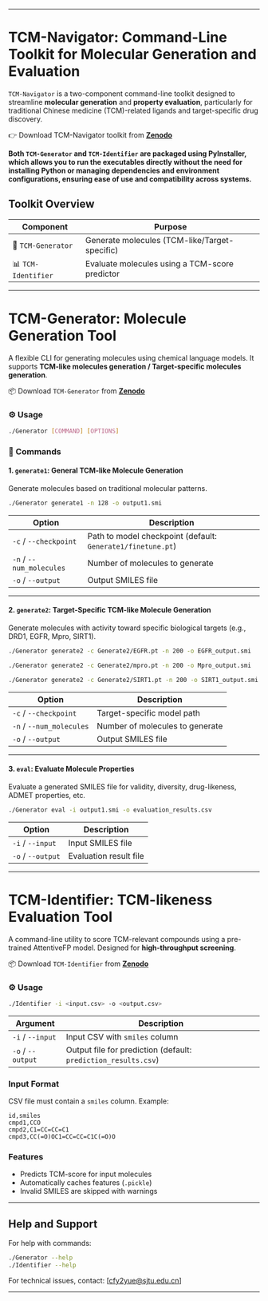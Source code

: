 

---

# TCM-Navigator: Command-Line Toolkit for Molecular Generation and Evaluation

`TCM-Navigator` is a two-component command-line toolkit designed to streamline **molecular generation** and **property evaluation**, particularly for traditional Chinese medicine (TCM)-related ligands and target-specific drug discovery.

👉 Download TCM-Navigator toolkit from **[Zenodo](https://zenodo.org/uploads/15518561)**

**Both `TCM-Generator` and `TCM-Identifier` are packaged using PyInstaller, which allows you to run the executables directly without the need for installing Python or managing dependencies and environment configurations, ensuring ease of use and compatibility across systems.**

## Toolkit Overview

| Component           | Purpose                                        |
| ------------------- | ---------------------------------------------- |
| 🔬 `TCM-Generator`  | Generate molecules (TCM-like/Target-specific)  |
| 📊 `TCM-Identifier` | Evaluate molecules using a TCM-score predictor |

---

# TCM-Generator: Molecule Generation Tool

A flexible CLI for generating molecules using chemical language models. It supports **TCM-like molecules generation / Target-specific molecules generation**.

📦 Download `TCM-Generator` from **[Zenodo](https://zenodo.org/uploads/15518561)**

### ⚙️ Usage

```bash
./Generator [COMMAND] [OPTIONS]
```

### 📘 Commands

#### 1. `generate1`: General TCM-like Molecule Generation

Generate molecules based on traditional molecular patterns.

```bash
./Generator generate1 -n 128 -o output1.smi
```

| Option                   | Description                                                 |
| ------------------------ | ----------------------------------------------------------- |
| `-c` / `--checkpoint`    | Path to model checkpoint (default: `Generate1/finetune.pt`) |
| `-n` / `--num_molecules` | Number of molecules to generate                             |
| `-o` / `--output`        | Output SMILES file                                          |

---

#### 2. `generate2`: Target-Specific TCM-like Molecule Generation

Generate molecules with activity toward specific biological targets (e.g., DRD1, EGFR, Mpro, SIRT1).

```bash
./Generator generate2 -c Generate2/EGFR.pt -n 200 -o EGFR_output.smi  

./Generator generate2 -c Generate2/mpro.pt -n 200 -o Mpro_output.smi  

./Generator generate2 -c Generate2/SIRT1.pt -n 200 -o SIRT1_output.smi
```

| Option                   | Description                     |
| ------------------------ | ------------------------------- |
| `-c` / `--checkpoint`    | Target-specific model path      |
| `-n` / `--num_molecules` | Number of molecules to generate |
| `-o` / `--output`        | Output SMILES file              |

---

#### 3. `eval`: Evaluate Molecule Properties

Evaluate a generated SMILES file for validity, diversity, drug-likeness, ADMET properties, etc.

```bash
./Generator eval -i output1.smi -o evaluation_results.csv
```

| Option            | Description            |
| ----------------- | ---------------------- |
| `-i` / `--input`  | Input SMILES file      |
| `-o` / `--output` | Evaluation result file |

---

# TCM-Identifier: TCM-likeness Evaluation Tool

A command-line utility to score TCM-relevant compounds using a pre-trained AttentiveFP model. Designed for **high-throughput screening**.

📦 Download `TCM-Identifier` from **[Zenodo](https://zenodo.org/uploads/15518561)**

### ⚙️ Usage

```bash
./Identifier -i <input.csv> -o <output.csv>
```

| Argument          | Description                                                    |
| ----------------- | -------------------------------------------------------------- |
| `-i` / `--input`  | Input CSV with `smiles` column                                 |
| `-o` / `--output` | Output file for prediction (default: `prediction_results.csv`) |

### Input Format

CSV file must contain a `smiles` column. Example:

```csv
id,smiles
cmpd1,CCO
cmpd2,C1=CC=CC=C1
cmpd3,CC(=O)OC1=CC=CC=C1C(=O)O
```

### Features

* Predicts TCM-score for input molecules
* Automatically caches features (`.pickle`)
* Invalid SMILES are skipped with warnings

---

## Help and Support

For help with commands:

```bash
./Generator --help
./Identifier --help
```

For technical issues, contact: \[[cfy2yue@sjtu.edu.cn](mailto:cfy2yue@sjtu.edu.cn)]

---


